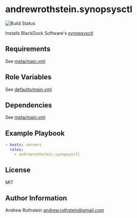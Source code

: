 andrewrothstein.synopsysctl
=========

![Build Status](https://github.com/andrewrothstein/ansible-synopsysctl/actions/workflows/build.yml/badge.svg)

Installs BlackDuck Software's [synopsysctl](https://github.com/blackducksoftware/synopsysctl)

Requirements
------------

See [meta/main.yml](meta/main.yml)

Role Variables
--------------

See [defaults/main.yml](defaults/main.yml)

Dependencies
------------

See [meta/main.yml](meta/main.yml)

Example Playbook
----------------

```yml
- hosts: servers
  roles:
    - andrewrothstein.synopsysctl
```

License
-------

MIT

Author Information
------------------

Andrew Rothstein <andrew.rothstein@gmail.com>
